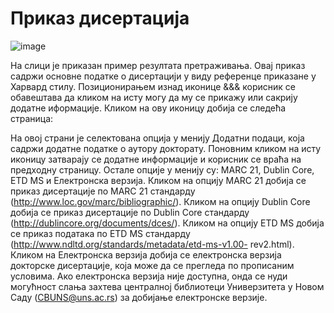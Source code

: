 # Приказ дисертација 
 
 ![image](https://user-images.githubusercontent.com/29538544/164968680-c7570a3c-0931-4d73-9250-fdec9aacff68.png)
 
На слици је приказан пример резултата претраживања. Овај приказ садржи основне податке о дисертацији у виду референце приказане у Харвард стилу. Позиционирањем изнад иконице &&& корисник се обавештава да кликом на исту могу да му се прикажу или сакрију додатне иформације. Кликом на ову иконицу добија се следећа страница: 
 
На овој страни је селектована опција у менију Додатни подаци, која садржи додатне податке о аутору докторату.  Поновним кликом на исту иконицу затварају се додатне информације и корисник се враћа на предходну страницу. 
 Остале опције у менију су: MARC 21, Dublin Core, ETD MS и Електронска верзија.
Кликом на опцију MARC 21 добија се приказ дисертације по MARC 21 стандарду (http://www.loc.gov/marc/bibliographic/). 
Кликом на опцију Dublin Core добија се приказ дисертације по Dublin Core стандарду (http://dublincore.org/documents/dces/).
Кликом  на опцију ETD MS добија се приказ података по ETD MS стандарду (http://www.ndltd.org/standards/metadata/etd-ms-v1.00- rev2.html). 
Кликом на Електронска верзија добија се електронска верзија докторске дисертације, која може да се прегледа по прописаним условима. Ако електронска верзија није доступна, онда се нуди могућност слања захтева централној библиотеци Универзитета у Новом Саду (CBUNS@uns.ac.rs) за добијање електронске верзије. 
